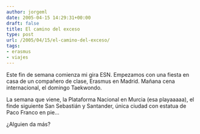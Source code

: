 ```yaml
---
author: jorgeml
date: 2005-04-15 14:29:31+00:00
draft: false
title: El camino del exceso
type: post
url: /2005/04/15/el-camino-del-exceso/
tags:
- erasmus
- viajes
---
```


Este fin de semana comienza mi gira ESN. Empezamos con una fiesta en casa de un compañero de clase, Erasmus en Madrid. Mañana cena internacional, el domingo Taekwondo.

La semana que viene, la Plataforma Nacional en Murcia (esa playaaaaa), el finde siguiente San Sebastián y Santander, única ciudad con estatua de Paco Franco en pie...

¿Alguien da más?
